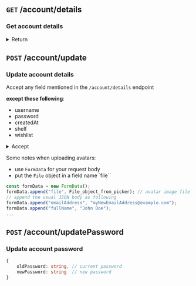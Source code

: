 ## `GET` **/account/details**

### Get account details

<details>
<summary>Return</summary>

```ts
{
	_id: string,

	username: string,
	emailAddress: string,
	createdAt: number,

	avatarUrl?: string,
	fullName?: string,
	contactAddress?: string,
	country?: string,
	phoneAddress?: string,
	gender?: "Nam" | "Nữ" | "Khác",
	birthDate?: string,
	ageGroup?: {
		from?: number,
		to?: number
	},

	// user's wish list
	// origin: FavoriteLists - mysql
	wishlist?: {
		bookId: string, // see BWBook.ts,
		timestamp: number,
	}[],

	// user's reading shelf
	// origin: ReadingHistory, ReadLists, PersonalBookshelves - mysql.sql
	shelf?: {
		bookId: string, // see BWBook.ts,
		lastPage: number, // last viewed page
		timestamp: number, // viewed timestamp
	}[],

	// user's preferred genres
	preferredGenres?: string[]
}
```

</details>

## `POST` **/account/update**

### Update account details

Accept any field mentioned in the `/account/details` endpoint

**except these following**:

-   username
-   password
-   createdAt
-   shelf
-   wishlist

<details>
<summary>Accept</summary>

```ts
{
    emailAddress?: string,
    fullName?: string,
    ...
}
```

</details>

Some notes when uploading avatars:

-   use `FormData` for your request body
-   put the `File` object in a field name `file``

```ts
const formData = new FormData();
formData.append("file", File_object_from_picker); // avatar image file
// append the usual JSON body as following
formData.append("emailAddress", "myNewEmailAddress@example.com");
formData.append("fullName", "John Doe");
...
```

## `POST` **/account/updatePassword**

### Update account password

```ts
{
    oldPassword: string, // current password
    newPassword: string  // new password
}
```
